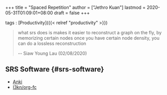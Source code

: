 +++
title = "Spaced Repetition"
author = ["Jethro Kuan"]
lastmod = 2020-05-31T01:09:01+08:00
draft = false
+++

tags
: [Productivity]({{< relref "productivity" >}})

> what srs does is makes it easier to reconstruct a graph on the fly, by
> memorizing certain nodes once you have certain node density, you can
> do a lossless reconstruction
>
> -- Siaw Young Lau (02/08/2020)

## SRS Software {#srs-software}

- [Anki](https://apps.ankiweb.net/)
- [l3kn/org-fc](https://github.com/l3kn/org-fc/)

